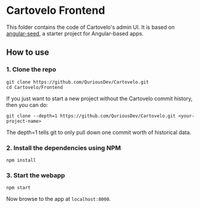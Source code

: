 # Cartovelo Frontend

This folder contains the code of Cartovelo's admin UI. It is based on [angular-seed](https://github.com/angular/angular-seed), a starter project for Angular-based apps.

## How to use

### 1. Clone the repo

```
git clone https://github.com/QuriousDev/Cartovelo.git
cd Cartovelo/Frontend
```

If you just want to start a new project without the Cartovelo commit history, then you can do:

```
git clone --depth=1 https://github.com/QuriousDev/Cartovelo.git <your-project-name>
```

The depth=1 tells git to only pull down one commit worth of historical data.

### 2. Install the dependencies using NPM

```
npm install
```

### 3. Start the webapp

```
npm start
```

Now browse to the app at `localhost:8000`.

